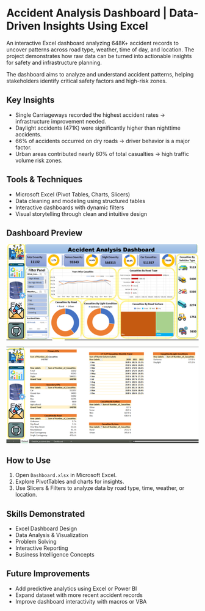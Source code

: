 # Accident Analysis Dashboard | Data-Driven Insights Using Excel

An interactive Excel dashboard analyzing 648K+ accident records to uncover patterns across road type, weather, time of day, and location. The project demonstrates how raw data can be turned into actionable insights for safety and infrastructure planning.

The dashboard aims to analyze and understand accident patterns, helping stakeholders identify critical safety factors and high-risk zones.

## Key Insights
- Single Carriageways recorded the highest accident rates → infrastructure improvement needed.
- Daylight accidents (471K) were significantly higher than nighttime accidents.
- 66% of accidents occurred on dry roads → driver behavior is a major factor.
- Urban areas contributed nearly 60% of total casualties → high traffic volume risk zones.

## Tools & Techniques
- Microsoft Excel (Pivot Tables, Charts, Slicers)
- Data cleaning and modeling using structured tables
- Interactive dashboards with dynamic filters
- Visual storytelling through clean and intuitive design

## Dashboard Preview
![Dashboard Overview](https://github.com/Junaid30121997/Accident-Analysis-Dashboard/blob/main/Screenshot%202025-10-21%20121343.png)


![Interactive Chart Example](https://github.com/Junaid30121997/Accident-Analysis-Dashboard/blob/main/Screenshot%202025-10-21%20121441.png)

## How to Use
1. Open `Dashboard.xlsx` in Microsoft Excel.
2. Explore PivotTables and charts for insights.
3. Use Slicers & Filters to analyze data by road type, time, weather, or location.

## Skills Demonstrated
- Excel Dashboard Design
- Data Analysis & Visualization
- Problem Solving
- Interactive Reporting
- Business Intelligence Concepts

## Future Improvements
- Add predictive analytics using Excel or Power BI
- Expand dataset with more recent accident records
- Improve dashboard interactivity with macros or VBA
